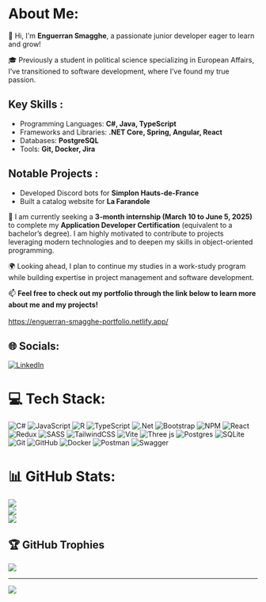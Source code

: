 # About Me:

👋 Hi, I'm **Enguerran Smagghe**, a passionate junior developer eager to learn and grow!  

🎓 Previously a student in political science specializing in European Affairs, I’ve transitioned to software development, where I’ve found my true passion.  

## Key Skills :  
- Programming Languages: **C#, Java, TypeScript**  
- Frameworks and Libraries: **.NET Core, Spring, Angular, React**  
- Databases: **PostgreSQL**  
- Tools: **Git, Docker, Jira**  

## Notable Projects :  
- Developed Discord bots for **Simplon Hauts-de-France**  
- Built a catalog website for **La Farandole**  

🎯 I am currently seeking a **3-month internship (March 10 to June 5, 2025)** to complete my **Application Developer Certification** (equivalent to a bachelor’s degree). I am highly motivated to contribute to projects leveraging modern technologies and to deepen my skills in object-oriented programming.  

🌍 Looking ahead, I plan to continue my studies in a work-study program while building expertise in project management and software development.  

📫 **Feel free to check out my portfolio through the link below to learn more about me and my projects!**  
<br>https://enguerran-smagghe-portfolio.netlify.app/

## 🌐 Socials:
[![LinkedIn](https://img.shields.io/badge/LinkedIn-%230077B5.svg?logo=linkedin&logoColor=white)](https://linkedin.com/in/https://www.linkedin.com/in/enguerran-smagghe/) 

# 💻 Tech Stack:
![C#](https://img.shields.io/badge/c%23-%23239120.svg?style=plastic&logo=csharp&logoColor=white) ![JavaScript](https://img.shields.io/badge/javascript-%23323330.svg?style=plastic&logo=javascript&logoColor=%23F7DF1E) ![R](https://img.shields.io/badge/r-%23276DC3.svg?style=plastic&logo=r&logoColor=white) ![TypeScript](https://img.shields.io/badge/typescript-%23007ACC.svg?style=plastic&logo=typescript&logoColor=white) ![.Net](https://img.shields.io/badge/.NET-5C2D91?style=plastic&logo=.net&logoColor=white) ![Bootstrap](https://img.shields.io/badge/bootstrap-%238511FA.svg?style=plastic&logo=bootstrap&logoColor=white) ![NPM](https://img.shields.io/badge/NPM-%23CB3837.svg?style=plastic&logo=npm&logoColor=white) ![React](https://img.shields.io/badge/react-%2320232a.svg?style=plastic&logo=react&logoColor=%2361DAFB) ![Redux](https://img.shields.io/badge/redux-%23593d88.svg?style=plastic&logo=redux&logoColor=white) ![SASS](https://img.shields.io/badge/SASS-hotpink.svg?style=plastic&logo=SASS&logoColor=white) ![TailwindCSS](https://img.shields.io/badge/tailwindcss-%2338B2AC.svg?style=plastic&logo=tailwind-css&logoColor=white) ![Vite](https://img.shields.io/badge/vite-%23646CFF.svg?style=plastic&logo=vite&logoColor=white) ![Three js](https://img.shields.io/badge/threejs-black?style=plastic&logo=three.js&logoColor=white) ![Postgres](https://img.shields.io/badge/postgres-%23316192.svg?style=plastic&logo=postgresql&logoColor=white) ![SQLite](https://img.shields.io/badge/sqlite-%2307405e.svg?style=plastic&logo=sqlite&logoColor=white) ![Git](https://img.shields.io/badge/git-%23F05033.svg?style=plastic&logo=git&logoColor=white) ![GitHub](https://img.shields.io/badge/github-%23121011.svg?style=plastic&logo=github&logoColor=white) ![Docker](https://img.shields.io/badge/docker-%230db7ed.svg?style=plastic&logo=docker&logoColor=white) ![Postman](https://img.shields.io/badge/Postman-FF6C37?style=plastic&logo=postman&logoColor=white) ![Swagger](https://img.shields.io/badge/-Swagger-%23Clojure?style=plastic&logo=swagger&logoColor=white) 
# 📊 GitHub Stats:
![](https://github-readme-stats.vercel.app/api?username=EnguerranSGG&theme=radical&hide_border=false&include_all_commits=false&count_private=false)<br/>
![](https://github-readme-streak-stats.herokuapp.com/?user=EnguerranSGG&theme=radical&hide_border=false)<br/>
![](https://github-readme-stats.vercel.app/api/top-langs/?username=EnguerranSGG&theme=radical&hide_border=false&include_all_commits=false&count_private=false&layout=compact)

## 🏆 GitHub Trophies
![](https://github-profile-trophy.vercel.app/?username=EnguerranSGG&theme=radical&no-frame=false&no-bg=false&margin-w=4)

---
[![](https://visitcount.itsvg.in/api?id=EnguerranSGG&icon=0&color=0)](https://visitcount.itsvg.in)
